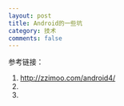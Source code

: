 ```yaml
---
layout: post
title: Android的一些坑
category: 技术
comments: false
---
```

 
参考链接：
1. <http://zzimoo.com/android4/>
2. 
3. 
	
	
	
	
	
	
	
	
	
	
	